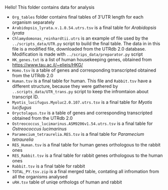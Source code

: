 Hello! This folder contains data for analysis

- `Org_tables` folder contains final tables of 3'UTR length for each organism separately
- `Arabidopsis_lyrata.v.1.0.54.utrs.tsv` is a final table for *Arabidopsis lyrata*
- `Chlamydomonas_reinhardtii.utrs` is an example of file used by the `../scripts_data/UTR.py` script to build the final table. The data in in this file is a modified file, downloaded from the UTRdb 2.0 database. Modification is made with `../scrips_data/preparator.py` script
- `HK_genes.txt` is a list of human housekeeping genes, obtained from https://www.tau.ac.il/~elieis/HKG/
- `Homo.tsv` is a table of genes and corresponding transcripted obtained from the UTRdb 2.0
- `Human.tsv` is a final table for human. This file and `Rabbit.tsv` have a different structure, because they were gathered by `..scripts_data/UTR_trans.py` script to keep the infromtaion about transcript ID.
- `Myotis_lucifugus.Myoluc2.0.107.utrs.tsv` is a final table for *Myotis lucifugus*
- `Oryctolagus.tsv` is a table of genes and corresponding transcripted obtained from the UTRdb 2.0
- `Ostreococcus_lucimarinus.ASM9206v1.54.utrs.tsv` is a final table for *Ostreococcus lucimarinus*
- `Paramecium_tetraurelia.RES.tsv` is a final table for *Paramecium tetraurelia*
- `RES_Human.tsv` is a final table for human genes orthologous to the rabbit ones
- `RES_Rabbit.tsv` is a final table for rabbit genes orthologous to the human ones
- `Rabbit.tsv` is a final table for rabbit
- `TOTAL_PY.tsv.zip` is a final merged table, contating all infromation from all the organisms analysed
- `uRH.tsv` table of uniqe orthologs of human and rabbit

